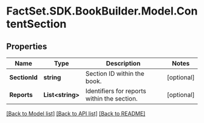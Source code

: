 # FactSet.SDK.BookBuilder.Model.ContentSection

## Properties

Name | Type | Description | Notes
------------ | ------------- | ------------- | -------------
**SectionId** | **string** | Section ID within the book. | [optional] 
**Reports** | **List&lt;string&gt;** | Identifiers for reports within the section. | [optional] 

[[Back to Model list]](../README.md#documentation-for-models) [[Back to API list]](../README.md#documentation-for-api-endpoints) [[Back to README]](../README.md)

